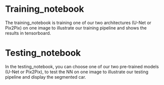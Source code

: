 # Training_notebook
The training_notebook is training one of our two architectures (U-Net or Pix2Pix) on one image to illustrate our training pipeline and shows the results in tensorboard. 

# Testing_notebook
In the testing_notebook, you can choose one of our two pre-trained models (U-Net or Pix2Pix), to test the NN on one image to illustrate our testing pipeline and display the segmented car. 
